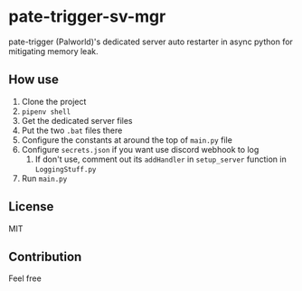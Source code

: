 # pate-trigger-sv-mgr

pate-trigger (Palworld)'s dedicated server auto restarter in async python for mitigating memory leak.

## How use

1. Clone the project
1. `pipenv shell`
1. Get the dedicated server files
1. Put the two `.bat` files there
1. Configure the constants at around the top of `main.py` file
1. Configure `secrets.json` if you want use discord webhook to log
    1. If don't use, comment out its `addHandler` in `setup_server` function in `LoggingStuff.py`
1. Run `main.py`

## License

MIT

## Contribution

Feel free
